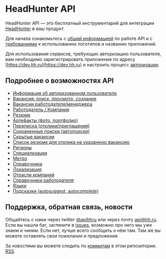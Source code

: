 # HeadHunter API

HeadHunter API — это бесплатный инструментарий для интеграции [HeadHunter](http://hh.ru/) в ваш продукт.

Для начала ознакомьтесь с [общей информацией](docs/general.md) по работе API и с 
[требованиями](docs/brand_guidelines.md) к использованию логотипов и названию приложений. 

Для использования сервисов, требующих авторизацию пользователя, вам необходимо зарегистрировать приложение 
по адресу [https://dev.hh.ru](https://dev.hh.ru) и настроить процесс [авторизации](docs/authorization.md).
 
## Подробнее о возможностях API
* [Информация об авторизованном пользователе](docs/me.md)
* [Вакансия: поиск, просмотр, создание](docs/vacancies.md)
* [Вакансии работодателя/менеджера](docs/employer_vacancies.md)
* [Работодатель / Компания](docs/employers.md)
* [Резюме](docs/resumes.md)
* [Артефакты (фото, портфолио)](docs/artifacts.md)
* [Переписка (отклики/приглашения)](docs/negotiations.md)
* [Сохраненные поиски (автопоиски)](docs/saved_search.md)
* [Скрытые вакансии](docs/blacklisted.md)
* [Список резюме для отклика на указанную вакансию](docs/suitable_resumes.md)
* [Регионы](docs/areas.md)
* [Специализации](docs/specializations.md)
* [Метро](docs/metro.md)
* [Справочники](docs/dictionaries.md)
* [Локализация](docs/locales.md)
* [Отрасли компаний](docs/industries.md)
* [Справочники работодателя](docs/employer_dictionaries.md)
* [Языки](docs/languages.md)
* [Подсказки (autosuggest, autocomplete)](docs/suggests.md)

## Поддержка, обратная связь, новости
Общайтесь с нами через twitter [@apihhru](https://twitter.com/apihhru) или через почту api@hh.ru.  
Если вы нашли баг, загляните в [issues](https://github.com/hhru/api/issues), возможно про него мы уже знаем и чиним. 
Если нет, лучше всего сообщить о нём там. Там же вы можете оставлять свои пожелания и предложения.
   
За новостями вы можете следить по [коммитам](https://github.com/hhru/api/commits/master) в этом репозитории. 
[RSS](https://github.com/hhru/api/commits/master.atom).
